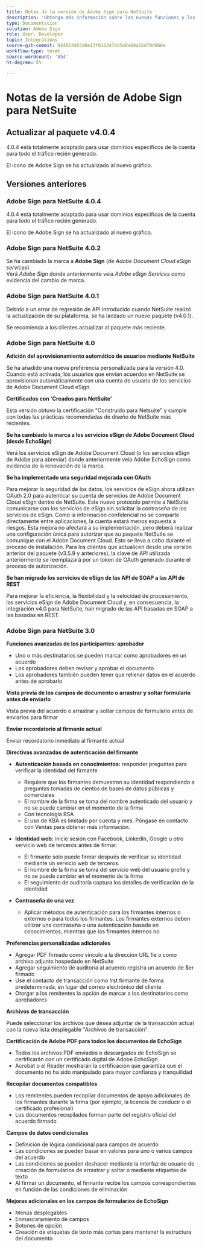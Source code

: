 ```yaml
---
title: Notas de la versión de Adobe Sign para NetSuite
description: 'Obtenga más información sobre las nuevas funciones y los cambios que se incluyen en la versión actual de la integración de Adobe Sign para NetSuite.  '
type: Documentation
solution: Adobe Sign
role: User, Developer
topic: Integrations
source-git-commit: 924813403d8e13f816347dd548a68a16d78d866e
workflow-type: tm+mt
source-wordcount: '854'
ht-degree: 5%

---
```



# Notas de la versión de Adobe Sign para NetSuite

## Actualizar al paquete v4.0.4

4.0.4 está totalmente adaptado para usar dominios específicos de la cuenta para todo el tráfico recién generado.

El icono de Adobe Sign se ha actualizado al nuevo gráfico.

## Versiones anteriores

### Adobe Sign para NetSuite 4.0.4

4.0.4 está totalmente adaptado para usar dominios específicos de la cuenta para todo el tráfico recién generado.

El icono de Adobe Sign se ha actualizado al nuevo gráfico.

### Adobe Sign para NetSuite 4.0.2

Se ha cambiado la marca a **Adobe Sign** (de *Adobe Document Cloud eSign services*)\
Verá *Adobe Sign* donde anteriormente veía *Adobe eSign Services* como evidencia del cambio de marca.

### Adobe Sign para NetSuite 4.0.1

Debido a un error de regresión de API introducido cuando NetSuite realizó la actualización de su plataforma, se ha lanzado un nuevo paquete (v4.0.1).

Se recomienda a los clientes actualizar al paquete más reciente.

### Adobe Sign para NetSuite 4.0

**Adición del aprovisionamiento automático de usuarios mediante NetSuite**

Se ha añadido una nueva preferencia personalizada para la versión 4.0. Cuando está activada, los usuarios que envían acuerdos en NetSuite se aprovisionan automáticamente con una cuenta de usuario de los servicios de Adobe Document Cloud eSign.

**Certificados con &#39;Creados para NetSuite&#39;**

Esta versión obtuvo la certificación &quot;Construido para Netsuite&quot; y cumple con todas las prácticas recomendadas de diseño de NetSuite más recientes.

**Se ha cambiado la marca a los servicios eSign de Adobe Document Cloud (desde EchoSign)**

Verá los servicios eSign de Adobe Document Cloud (o los servicios eSign de Adobe para abreviar) donde anteriormente veía Adobe EchoSign como evidencia de la renovación de la marca.

**Se ha implementado una seguridad mejorada con OAuth**

Para mejorar la seguridad de los datos, los servicios de eSign ahora utilizan OAuth 2.0 para autenticar su cuenta de servicios de Adobe Document Cloud eSign dentro de NetSuite. Este nuevo protocolo permite a NetSuite comunicarse con los servicios de eSign sin solicitar la contraseña de los servicios de eSign. Como la información confidencial no se comparte directamente entre aplicaciones, la cuenta estará menos expuesta a riesgos. Esta mejora no afectará a su implementación, pero deberá realizar una configuración única para autorizar que su paquete NetSuite se comunique con el Adobe Document Cloud. Esto se lleva a cabo durante el proceso de instalación. Para los clientes que actualicen desde una versión anterior del paquete (v3.5.9 y anteriores), la clave de API utilizada anteriormente se reemplazará por un token de OAuth generado durante el proceso de autorización.

**Se han migrado los servicios de eSign de las API de SOAP a las API de REST**

Para mejorar la eficiencia, la flexibilidad y la velocidad de procesamiento, los servicios eSign de Adobe Document Cloud y, en consecuencia, la integración v4.0 para NetSuite, han migrado de las API basadas en SOAP a las basadas en REST.

### Adobe Sign para NetSuite 3.0

**Funciones avanzadas de los participantes: aprobador**

* Uno o más destinatarios se pueden marcar como aprobadores en un acuerdo
* Los aprobadores deben revisar y aprobar el documento
* Los aprobadores también pueden tener que rellenar datos en el acuerdo antes de aprobarlo

**Vista previa de los campos de documento o arrastrar y soltar formulario antes de enviarlo**

Vista previa del acuerdo o arrastrar y soltar campos de formulario antes de enviarlos para firmar

**Enviar recordatorio al firmante actual**

Enviar recordatorio inmediato al firmante actual

**Directivas avanzadas de autenticación del firmante**

* **Autenticación basada en conocimientos:** responder preguntas para verificar la identidad del firmante
   * Requiere que los firmantes demuestren su identidad respondiendo a preguntas tomadas de cientos de bases de datos públicas y comerciales
   * El nombre de la firma se toma del nombre autenticado del usuario y no se puede cambiar en el momento de la firma
   * Con tecnología RSA
   * El uso de KBA es limitado por cuenta y mes. Póngase en contacto con Ventas para obtener más información.

* **Identidad web:** inicie sesión con Facebook, LinkedIn, Google u otro servicio web de terceros antes de firmar.

   * El firmante solo puede firmar después de verificar su identidad mediante un servicio web de terceros.
   * El nombre de la firma se toma del servicio web del usuario pro!le y no se puede cambiar en el momento de la firma
   * El seguimiento de auditoría captura los detalles de verificación de la identidad

* **Contraseña de una vez**
   * Aplicar métodos de autenticación para los firmantes internos o externos o para todos los firmantes. Los firmantes externos deben utilizar una contraseña o una autenticación basada en conocimientos, mientras que los firmantes internos no

**Preferencias personalizadas adicionales**

* Agregar PDF firmado como vínculo a la dirección URL !le o como archivo adjunto hospedado en NetSuite
* Agregar seguimiento de auditoría al acuerdo registra un acuerdo de $er firmado
* Use el contacto de transacción como !rst firmante de forma predeterminada, en lugar del correo electrónico del cliente
* Otorgar a los remitentes la opción de marcar a los destinatarios como aprobadores

**Archivos de transacción**

Puede seleccionar los archivos que desea adjuntar de la transacción actual con la nueva lista desplegable &quot;Archivos de transacción&quot;.

**Certificación de Adobe PDF para todos los documentos de EchoSign**

* Todos los archivos PDF enviados o descargados de EchoSign se certificarán con un certificado digital de Adobe EchoSign
* Acrobat o el Reader mostrarán la certificación que garantiza que el documento no ha sido manipulado para mayor confianza y tranquilidad

**Recopilar documentos compatibles**

* Los remitentes pueden recopilar documentos de apoyo adicionales de los firmantes durante la firma (por ejemplo, la licencia de conducir o el certificado profesional)
* Los documentos recopilados forman parte del registro oficial del acuerdo firmado

**Campos de datos condicionales**

* Definición de lógica condicional para campos de acuerdo
* Las condiciones se pueden basar en valores para uno o varios campos del acuerdo
* Las condiciones se pueden deshacer mediante la interfaz de usuario de creación de formularios de arrastrar y soltar o mediante etiquetas de texto
* Al firmar un documento, el firmante recibe los campos correspondientes en función de las condiciones de eliminación

**Mejoras adicionales en los campos de formularios de EchoSign**

* Menús desplegables
* Enmascaramiento de campos
* Botones de opción
* Creación de etiquetas de texto más cortas para mantener la estructura del documento
